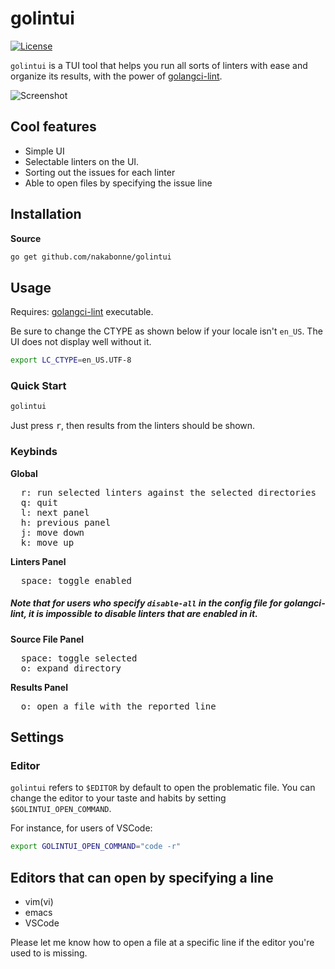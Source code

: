 # golintui

[![License](https://img.shields.io/github/license/nakabonne/golintui)](/LICENSE)

`golintui` is a TUI tool that helps you run all sorts of linters with ease and organize its results, with the power of [golangci-lint](https://github.com/golangci/golangci-lint).

![Screenshot](golintui.gif)

## Cool features

- Simple UI
- Selectable linters on the UI.
- Sorting out the issues for each linter
- Able to open files by specifying the issue line


## Installation

**Source**

```bash
go get github.com/nakabonne/golintui
```

## Usage

Requires: [golangci-lint](https://github.com/golangci/golangci-lint) executable.  
  
Be sure to change the CTYPE as shown below if your locale isn't `en_US`. The UI does not display well without it.

```bash
export LC_CTYPE=en_US.UTF-8
```

### Quick Start

```bash
golintui
```

Just press <kbd>r</kbd>, then results from the linters should be shown.

### Keybinds

**Global**

<pre>
  <kbd>r</kbd>: run selected linters against the selected directories
  <kbd>q</kbd>: quit
  <kbd>l</kbd>: next panel
  <kbd>h</kbd>: previous panel
  <kbd>j</kbd>: move down
  <kbd>k</kbd>: move up
</pre>

**Linters Panel**

<pre>
  <kbd>space</kbd>: toggle enabled
</pre>

##### Note that for users who specify `disable-all` in the config file for golangci-lint, it is impossible to disable linters that are enabled in it.

**Source File Panel**

<pre>
  <kbd>space</kbd>: toggle selected
  <kbd>o</kbd>: expand directory
</pre>

**Results Panel**

<pre>
  <kbd>o</kbd>: open a file with the reported line
</pre>

## Settings

### Editor
`golintui` refers to `$EDITOR` by default to open the problematic file. You can change the editor to your taste and habits by setting `$GOLINTUI_OPEN_COMMAND`.  

For instance, for users of VSCode:

```bash
export GOLINTUI_OPEN_COMMAND="code -r"
```

## Editors that can open by specifying a line

- vim(vi)
- emacs
- VSCode

Please let me know how to open a file at a specific line if the editor you're used to is missing.

